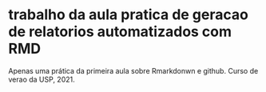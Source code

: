 # trabalho da aula pratica de geracao de relatorios automatizados com RMD
Apenas uma prática da primeira aula sobre Rmarkdonwn e github.
Curso de verao da USP, 2021.
